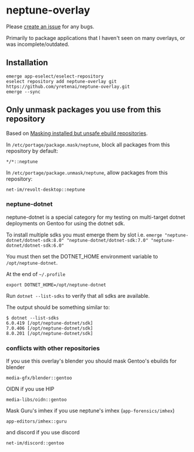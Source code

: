 # neptune-overlay

Please [create an issue](https://github.com/yretenai/neptune-overlay/issues/new) for any bugs.

Primarily to package applications that I haven't seen on many overlays, or was incomplete/outdated.

## Installation

```shell
emerge app-eselect/eselect-repository
eselect repository add neptune-overlay git https://github.com/yretenai/neptune-overlay.git
emerge --sync
```

## Only unmask packages you use from this repository

Based on [Masking installed but unsafe ebuild repositories](https://wiki.gentoo.org/wiki/Ebuild_repository#Masking_installed_but_unsafe_ebuild_repositories).

In `/etc/portage/package.mask/neptune`, block all packages from this repository by default:

```plain
*/*::neptune
```

In `/etc/portage/package.unmask/neptune`, allow packages from this repository:

```plain
net-im/revolt-desktop::neptune
```

### neptune-dotnet

neptune-dotnet is a special category for my testing on multi-target dotnet deployments on Gentoo for using the dotnet sdk.

To install multiple sdks you must emerge them by slot i.e. `emerge "neptune-dotnet/dotnet-sdk:8.0" "neptune-dotnet/dotnet-sdk:7.0" "neptune-dotnet/dotnet-sdk:6.0"`

You must then set the DOTNET_HOME environment variable to `/opt/neptune-dotnet`.

At the end of `~/.profile`

```plain
export DOTNET_HOME=/opt/neptune-dotnet
```

Run `dotnet --list-sdks` to verify that all sdks are available.

The output should be something similar to:

```plain
$ dotnet --list-sdks
6.0.419 [/opt/neptune-dotnet/sdk]
7.0.406 [/opt/neptune-dotnet/sdk]
8.0.201 [/opt/neptune-dotnet/sdk]
```

### conflicts with other repositories

If you use this overlay's blender you should mask Gentoo's ebuilds for blender

```
media-gfx/blender::gentoo
```

OIDN if you use HIP

```
media-libs/oidn::gentoo
```

Mask Guru's imhex if you use neptune's imhex (`app-forensics/imhex`)

```
app-editors/imhex::guru
```

and discord if you use discord 

```
net-im/discord::gentoo
```
